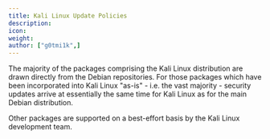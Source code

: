 ```yaml
---
title: Kali Linux Update Policies
description:
icon:
weight:
author: ["g0tmi1k",]
---
```


The majority of the packages comprising the Kali Linux distribution are drawn directly from the Debian repositories. For those packages which have been incorporated into Kali Linux "as-is" - i.e. the vast majority - security updates arrive at essentially the same time for Kali Linux as for the main Debian distribution.

Other packages are supported on a best-effort basis by the Kali Linux development team.
